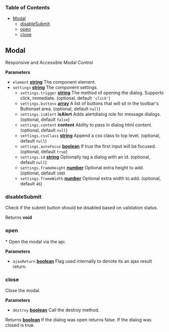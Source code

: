 <!-- Generated by documentation.js. Update this documentation by updating the source code. -->

### Table of Contents

-   [Modal][1]
    -   [disableSubmit][2]
    -   [open][3]
    -   [close][4]

## Modal

Responsive and Accessible Modal Control

**Parameters**

-   `element` **[string][5]** The component element.
-   `settings` **[string][5]** The component settings.
    -   `settings.trigger` **[string][5]** The method of opening the dialog. Supports click, immediate. (optional, default `'click'`)
    -   `settings.buttons` **[array][6]** A list of buttons that will sit in the toolbar's Buttonset area. (optional, default `null`)
    -   `settings.isAlert` **isAlert** Adds alertdialog role for message dialogs. (optional, default `false`)
    -   `settings.content` **content** Ability to pass in dialog html content. (optional, default `null`)
    -   `settings.cssClass` **[string][5]** Append a css class to top level. (optional, default `null`)
    -   `settings.autoFocus` **[boolean][7]** If true the first input will be focused. (optional, default `true`)
    -   `settings.id` **[string][5]** Optionally tag a dialog with an id. (optional, default `null`)
    -   `settings.frameHeight` **[number][8]** Optional extra height to add. (optional, default `180`)
    -   `settings.frameWidth` **[number][8]** Optional extra width to add. (optional, default `46`)

### disableSubmit

Check if the submit button should be disabled based on validation status.

Returns **void** 

### open

\*
Open the modal via the api.

**Parameters**

-   `ajaxReturn` **[boolean][7]** Flag used internally to denote its an ajax result return.

### close

Close the modal.

**Parameters**

-   `destroy` **[boolean][7]** Call the destroy method.

Returns **[boolean][7]** If the dialog was open returns false. If the dialog was closed is true.

[1]: #modal

[2]: #disablesubmit

[3]: #open

[4]: #close

[5]: https://developer.mozilla.org/docs/Web/JavaScript/Reference/Global_Objects/String

[6]: https://developer.mozilla.org/docs/Web/JavaScript/Reference/Global_Objects/Array

[7]: https://developer.mozilla.org/docs/Web/JavaScript/Reference/Global_Objects/Boolean

[8]: https://developer.mozilla.org/docs/Web/JavaScript/Reference/Global_Objects/Number
